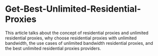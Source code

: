 # Get-Best-Unlimited-Residential-Proxies
This article talks about the concept of residential proxies and unlimited residential proxies, why choose residential proxies with unlimited bandwidth, the use cases of unlimited bandwidth residential proxies, and the best unlimited residential proxies providers.
